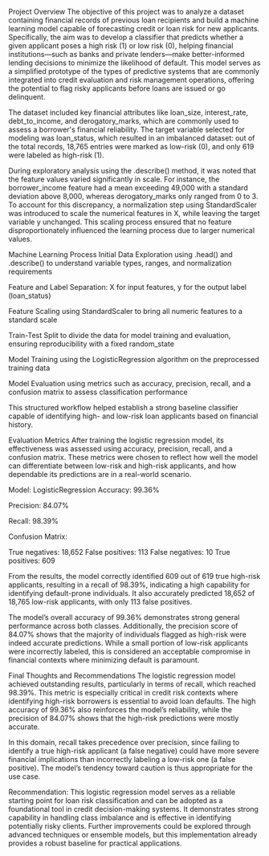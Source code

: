 Project Overview
The objective of this project was to analyze a dataset containing financial records of previous loan recipients and build a machine learning model capable of forecasting credit or loan risk for new applicants. Specifically, the aim was to develop a classifier that predicts whether a given applicant poses a high risk (1) or low risk (0), helping financial institutions—such as banks and private lenders—make better-informed lending decisions to minimize the likelihood of default. This model serves as a simplified prototype of the types of predictive systems that are commonly integrated into credit evaluation and risk management operations, offering the potential to flag risky applicants before loans are issued or go delinquent.

The dataset included key financial attributes like loan_size, interest_rate, debt_to_income, and derogatory_marks, which are commonly used to assess a borrower's financial reliability. The target variable selected for modeling was loan_status, which resulted in an imbalanced dataset: out of the total records, 18,765 entries were marked as low-risk (0), and only 619 were labeled as high-risk (1).

During exploratory analysis using the .describe() method, it was noted that the feature values varied significantly in scale. For instance, the borrower_income feature had a mean exceeding 49,000 with a standard deviation above 8,000, whereas derogatory_marks only ranged from 0 to 3. To account for this discrepancy, a normalization step using StandardScaler was introduced to scale the numerical features in X, while leaving the target variable y unchanged. This scaling process ensured that no feature disproportionately influenced the learning process due to larger numerical values.

Machine Learning Process
Initial Data Exploration using .head() and .describe() to understand variable types, ranges, and normalization requirements

Feature and Label Separation: X for input features, y for the output label (loan_status)

Feature Scaling using StandardScaler to bring all numeric features to a standard scale

Train-Test Split to divide the data for model training and evaluation, ensuring reproducibility with a fixed random_state

Model Training using the LogisticRegression algorithm on the preprocessed training data

Model Evaluation using metrics such as accuracy, precision, recall, and a confusion matrix to assess classification performance

This structured workflow helped establish a strong baseline classifier capable of identifying high- and low-risk loan applicants based on financial history.

Evaluation Metrics
After training the logistic regression model, its effectiveness was assessed using accuracy, precision, recall, and a confusion matrix. These metrics were chosen to reflect how well the model can differentiate between low-risk and high-risk applicants, and how dependable its predictions are in a real-world scenario.

Model: LogisticRegression
Accuracy: 99.36%

Precision: 84.07%

Recall: 98.39%

Confusion Matrix:

True negatives: 18,652
False positives: 113
False negatives: 10
True positives: 609

From the results, the model correctly identified 609 out of 619 true high-risk applicants, resulting in a recall of 98.39%, indicating a high capability for identifying default-prone individuals. It also accurately predicted 18,652 of 18,765 low-risk applicants, with only 113 false positives.

The model’s overall accuracy of 99.36% demonstrates strong general performance across both classes. Additionally, the precision score of 84.07% shows that the majority of individuals flagged as high-risk were indeed accurate predictions. While a small portion of low-risk applicants were incorrectly labeled, this is considered an acceptable compromise in financial contexts where minimizing default is paramount.

Final Thoughts and Recommendations
The logistic regression model achieved outstanding results, particularly in terms of recall, which reached 98.39%. This metric is especially critical in credit risk contexts where identifying high-risk borrowers is essential to avoid loan defaults. The high accuracy of 99.36% also reinforces the model’s reliability, while the precision of 84.07% shows that the high-risk predictions were mostly accurate.

In this domain, recall takes precedence over precision, since failing to identify a true high-risk applicant (a false negative) could have more severe financial implications than incorrectly labeling a low-risk one (a false positive). The model’s tendency toward caution is thus appropriate for the use case.

Recommendation:
This logistic regression model serves as a reliable starting point for loan risk classification and can be adopted as a foundational tool in credit decision-making systems. It demonstrates strong capability in handling class imbalance and is effective in identifying potentially risky clients. Further improvements could be explored through advanced techniques or ensemble models, but this implementation already provides a robust baseline for practical applications.

